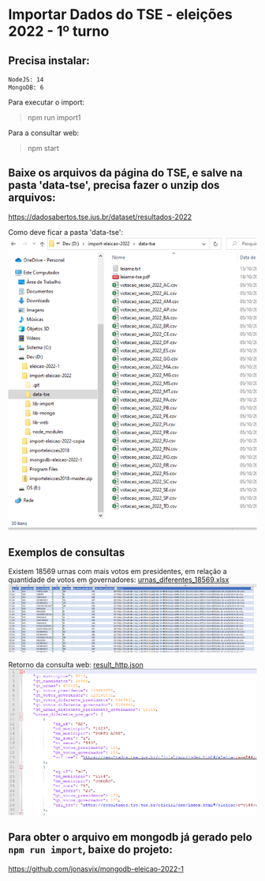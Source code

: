 # Importar Dados do TSE - eleições 2022 - 1º turno

## Precisa instalar:
    NodeJS: 14
    MongoDB: 6

Para executar o import:
> npm run import1

Para a consultar web:
> npm start


## Baixe os arquivos da página do TSE, e salve na pasta 'data-tse', precisa fazer o unzip dos arquivos:
https://dadosabertos.tse.jus.br/dataset/resultados-2022

Como deve ficar a pasta 'data-tse':
![plot](./data-tse/exemplo-pasta-data-tse.png)


## Exemplos de consultas

Existem 18569 urnas com mais votos em presidentes, em relação a quantidade de votos em governadores:
[urnas_diferentes_18569.xlsx](./tmp/urnas_diferentes_18569.xlsx)
![plot](./tmp/urnas_diferentes_18569.png)

Retorno da consulta web:
[result_http.json](./tmp/result_http.json)
![plot](./tmp/result_http.png)


## Para obter o arquivo em mongodb já gerado pelo ```npm run import```, baixe do projeto:
https://github.com/jonasvix/mongodb-eleicao-2022-1
